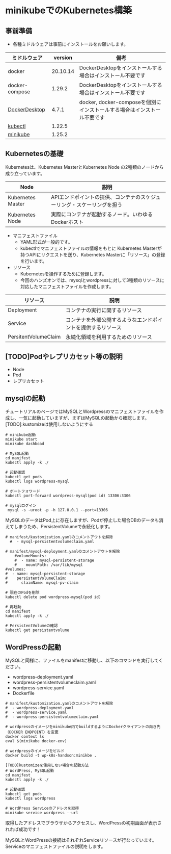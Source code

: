 # minikubeでのKubernetes構築

## 事前準備
- 各種ミドルウェアは事前にインストールをお願いします。

| ミドルウェア         | version  | 備考                                              |
| -------------- | -------- | ----------------------------------------------- |
| docker         | 20.10.14 | DockerDesktopをインストールする場合はインストール不要です             |
| docker-compose | 1.29.2   | DockerDesktopをインストールする場合はインストール不要です             |
| [DockerDesktop](https://www.docker.com/products/docker-desktop/)  | 4.7.1    | docker, docker-composeを個別にインストールする場合はインストール不要です |
| [kubectl](https://kubernetes.io/ja/docs/tasks/tools/install-kubectl/)        | 1.22.5   |                                                 |
| [minikube](https://minikube.sigs.k8s.io/docs/start/) | 1.25.2   |                                                 |
## Kubernetesの基礎
Kubernetesは、Kubernetes MasterとKubernetes Node の2種類のノードから成り立っています。

| Node              | 説明                                    |
| ----------------- | ------------------------------------- |
| Kubernetes Master | APIエンドポイントの提供、コンテナのスケジューリング・スケーリングを担う |
| Kubernetes Node   | 実際にコンテナが起動するノード。いわゆるDockerホスト         |

- マニフェストファイル
  - YAML形式が一般的です。
  - kubectlでマニフェストファイルの情報をもとに Kubernetes Masterが持つAPIにリクエストを送り、Kubernetes Masterに「リソース」の登録を行います。
- リソース
  - Kubernetesを操作するために登録します。
  - 今回のハンズオンでは、mysqlとwordpressに対して3種類のリソースに対応したマニフェストファイルを作成します。

| リソース    | 説明 |
| --- | --- |
| Deployment    | コンテナの実行に関するリソース |
| Service    | コンテナを外部公開するようなエンドポイントを提供するリソース |
| PersitentVolumeClaim    | 永続化領域を利用するためのリソース |

## [TODO]Podやレプリカセット等の説明
- Node
- Pod
- レプリカセット

## mysqlの起動
チュートリアルのページではMySQLとWordpressのマニフェストファイルを作成し、一気に起動していますが、まずはMySQLの起動から確認します。
[TODO]:kustomizeは使用しないようにする

```
# minikube起動
minikube start
minikube dashboad

# MySQL起動
cd manifest
kubectl apply -k ./

# 起動確認
kubectl get pods
kubectl logs wordpress-mysql

# ポートフォワード
kubectl port-forward wordpress-mysql(pod id) 13306:3306

# mysqlログイン
 mysql -s -uroot -p -h 127.0.0.1 --port=13306 
```

MySQLのデータはPod上に存在しますが、Podが停止した場合DBのデータも消えてしまうため、PersistentVolumeで永続化します。<br>

```
# manifest/kustomization.yamlのコメントアウトを解除
  #  - mysql-persistentvolumeclaim.yaml

# manifest/mysql-deployment.yamlのコメントアウトを解除
    #volumeMounts:
    #  - name: mysql-persistent-storage
    #    mountPath: /var/lib/mysql
#volumes:
#  - name: mysql-persistent-storage
#    persistentVolumeClaim:
#      claimName: mysql-pv-claim

# 現在のPodを削除
kubectl delete pod wordpress-mysql(pod id)

# 再起動
cd manifest
kubectl apply -k ./

# PersistentVolumeの確認
kubectl get persistentvolume
```

## WordPressの起動
MySQLと同様に、ファイルをmanifestに移動し、以下のコマンドを実行してください。
- wordpress-deployment.yaml
- wordpress-persistentvolumeclaim.yaml
- wordpress-service.yaml
- Dockerfile

```
# manifest/kustomization.yamlのコメントアウトを解除
#  - wordpress-deployment.yaml
#  - wordpress-service.yaml
#  - wordpress-persistentvolumeclaim.yaml

# wordpressのイメージをminikube内でbuildするようにDockerクライアントの向き先（DOCKER ENDPOINT）を変更
docker context ls
eval $(minikube docker-env)

# wordpressのイメージをビルド
docker build -t wp-k8s-handson:minikbe .

[TODO]kustomizeを使用しない場合の起動方法
# WordPress, MySQL起動
cd manifest
kubectl apply -k ./

# 起動確認
kubectl get pods
kubectl logs wordpress

# WordPress Serviceのアドレスを取得
minikube service wordpress --url
```
取得したアドレスでブラウザからアクセスし、WordPressの初期画面が表示されれば成功です！

MySQLとWordPressの接続はそれぞれServiceリソースが行なっています。Serviceのマニフェストファイルの説明をします。
